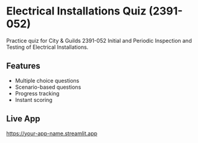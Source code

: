 # Electrical Installations Quiz (2391-052)

Practice quiz for City & Guilds 2391-052 Initial and Periodic Inspection and Testing of Electrical Installations.

## Features
- Multiple choice questions
- Scenario-based questions
- Progress tracking
- Instant scoring

## Live App
https://your-app-name.streamlit.app
